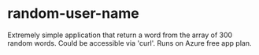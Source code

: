 # random-user-name
Extremely simple application that return a word from the array of 300 random words. Could be accessible via 'curl'. Runs on Azure free app plan.
